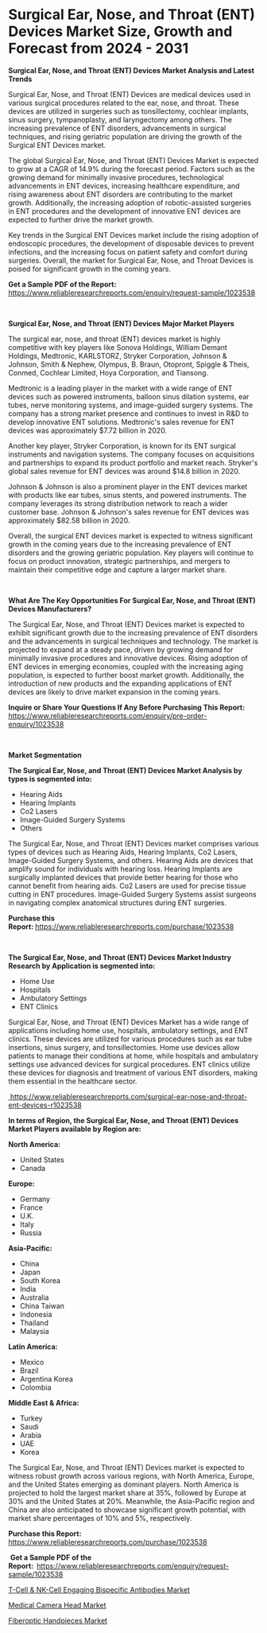 <p><h1>Surgical Ear, Nose, and Throat (ENT) Devices Market Size, Growth and Forecast from 2024 - 2031</h1></p><p><strong>Surgical Ear, Nose, and Throat (ENT) Devices Market Analysis and Latest Trends</strong></p>
<p><p>Surgical Ear, Nose, and Throat (ENT) Devices are medical devices used in various surgical procedures related to the ear, nose, and throat. These devices are utilized in surgeries such as tonsillectomy, cochlear implants, sinus surgery, tympanoplasty, and laryngectomy among others. The increasing prevalence of ENT disorders, advancements in surgical techniques, and rising geriatric population are driving the growth of the Surgical ENT Devices market.</p><p>The global Surgical Ear, Nose, and Throat (ENT) Devices Market is expected to grow at a CAGR of 14.9% during the forecast period. Factors such as the growing demand for minimally invasive procedures, technological advancements in ENT devices, increasing healthcare expenditure, and rising awareness about ENT disorders are contributing to the market growth. Additionally, the increasing adoption of robotic-assisted surgeries in ENT procedures and the development of innovative ENT devices are expected to further drive the market growth.</p><p>Key trends in the Surgical ENT Devices market include the rising adoption of endoscopic procedures, the development of disposable devices to prevent infections, and the increasing focus on patient safety and comfort during surgeries. Overall, the market for Surgical Ear, Nose, and Throat Devices is poised for significant growth in the coming years.</p></p>
<p><strong>Get a Sample PDF of the Report:&nbsp;</strong> <a href="https://www.reliableresearchreports.com/enquiry/request-sample/1023538">https://www.reliableresearchreports.com/enquiry/request-sample/1023538</a></p>
<p>&nbsp;</p>
<p><strong>Surgical Ear, Nose, and Throat (ENT) Devices Major Market Players</strong></p>
<p><p>The surgical ear, nose, and throat (ENT) devices market is highly competitive with key players like Sonova Holdings, William Demant Holdings, Medtronic, KARLSTORZ, Stryker Corporation, Johnson & Johnson, Smith & Nephew, Olympus, B. Braun, Otopront, Spiggle & Theis, Conmed, Cochlear Limited, Hoya Corporation, and Tiansong.</p><p>Medtronic is a leading player in the market with a wide range of ENT devices such as powered instruments, balloon sinus dilation systems, ear tubes, nerve monitoring systems, and image-guided surgery systems. The company has a strong market presence and continues to invest in R&D to develop innovative ENT solutions. Medtronic's sales revenue for ENT devices was approximately $7.72 billion in 2020.</p><p>Another key player, Stryker Corporation, is known for its ENT surgical instruments and navigation systems. The company focuses on acquisitions and partnerships to expand its product portfolio and market reach. Stryker's global sales revenue for ENT devices was around $14.8 billion in 2020.</p><p>Johnson & Johnson is also a prominent player in the ENT devices market with products like ear tubes, sinus stents, and powered instruments. The company leverages its strong distribution network to reach a wider customer base. Johnson & Johnson's sales revenue for ENT devices was approximately $82.58 billion in 2020.</p><p>Overall, the surgical ENT devices market is expected to witness significant growth in the coming years due to the increasing prevalence of ENT disorders and the growing geriatric population. Key players will continue to focus on product innovation, strategic partnerships, and mergers to maintain their competitive edge and capture a larger market share.</p></p>
<p>&nbsp;</p>
<p><strong>What Are The Key Opportunities For Surgical Ear, Nose, and Throat (ENT) Devices Manufacturers?</strong></p>
<p><p>The Surgical Ear, Nose, and Throat (ENT) Devices market is expected to exhibit significant growth due to the increasing prevalence of ENT disorders and the advancements in surgical techniques and technology. The market is projected to expand at a steady pace, driven by growing demand for minimally invasive procedures and innovative devices. Rising adoption of ENT devices in emerging economies, coupled with the increasing aging population, is expected to further boost market growth. Additionally, the introduction of new products and the expanding applications of ENT devices are likely to drive market expansion in the coming years.</p></p>
<p><strong>Inquire or Share Your Questions If Any Before Purchasing This Report:</strong> <a href="https://www.reliableresearchreports.com/enquiry/pre-order-enquiry/1023538">https://www.reliableresearchreports.com/enquiry/pre-order-enquiry/1023538</a></p>
<p>&nbsp;</p>
<p><strong>Market Segmentation</strong></p>
<p><strong>The Surgical Ear, Nose, and Throat (ENT) Devices Market Analysis by types is segmented into:</strong></p>
<p><ul><li>Hearing Aids</li><li>Hearing Implants</li><li>Co2 Lasers</li><li>Image-Guided Surgery Systems</li><li>Others</li></ul></p>
<p><p>The Surgical Ear, Nose, and Throat (ENT) Devices market comprises various types of devices such as Hearing Aids, Hearing Implants, Co2 Lasers, Image-Guided Surgery Systems, and others. Hearing Aids are devices that amplify sound for individuals with hearing loss. Hearing Implants are surgically implanted devices that provide better hearing for those who cannot benefit from hearing aids. Co2 Lasers are used for precise tissue cutting in ENT procedures. Image-Guided Surgery Systems assist surgeons in navigating complex anatomical structures during ENT surgeries.</p></p>
<p><strong>Purchase this Report:&nbsp;</strong><a href="https://www.reliableresearchreports.com/purchase/1023538">https://www.reliableresearchreports.com/purchase/1023538</a></p>
<p>&nbsp;</p>
<p><strong>The Surgical Ear, Nose, and Throat (ENT) Devices Market Industry Research by Application is segmented into:</strong></p>
<p><ul><li>Home Use</li><li>Hospitals</li><li>Ambulatory Settings</li><li>ENT Clinics</li></ul></p>
<p><p>Surgical Ear, Nose, and Throat (ENT) Devices Market has a wide range of applications including home use, hospitals, ambulatory settings, and ENT clinics. These devices are utilized for various procedures such as ear tube insertions, sinus surgery, and tonsillectomies. Home use devices allow patients to manage their conditions at home, while hospitals and ambulatory settings use advanced devices for surgical procedures. ENT clinics utilize these devices for diagnosis and treatment of various ENT disorders, making them essential in the healthcare sector.</p></p>
<p><a href="https://www.reliableresearchreports.com/surgical-ear-nose-and-throat-ent-devices-r1023538">&nbsp;https://www.reliableresearchreports.com/surgical-ear-nose-and-throat-ent-devices-r1023538</a></p>
<p><strong>In terms of Region, the Surgical Ear, Nose, and Throat (ENT) Devices Market Players available by Region are:</strong></p>
<p>
    <p> <strong> North America: </strong>
        <ul>
            <li>United States</li>
            <li>Canada</li>
        </ul>
        </p> 
    <p> <strong> Europe: </strong>
        <ul>
            <li>Germany</li>
            <li>France</li>
            <li>U.K.</li>
            <li>Italy</li>
            <li>Russia</li>
        </ul>
        </p> 
    <p> <strong> Asia-Pacific: </strong>
        <ul>
            <li>China</li>
            <li>Japan</li>
            <li>South Korea</li>
            <li>India</li>
            <li>Australia</li>
            <li>China Taiwan</li>
            <li>Indonesia</li>
            <li>Thailand</li>
            <li>Malaysia</li>
        </ul>
        </p> 
    <p> <strong> Latin America: </strong>
        <ul>
            <li>Mexico</li>
            <li>Brazil</li>
            <li>Argentina Korea</li>
            <li>Colombia</li>
        </ul>
        </p> 
    <p> <strong> Middle East & Africa: </strong>
        <ul>
            <li>Turkey</li>
            <li>Saudi</li>
            <li>Arabia</li>
            <li>UAE</li>
            <li>Korea</li>
        </ul>
    </p>
    </p>
<p><p>The Surgical Ear, Nose, and Throat (ENT) Devices market is expected to witness robust growth across various regions, with North America, Europe, and the United States emerging as dominant players. North America is projected to hold the largest market share at 35%, followed by Europe at 30% and the United States at 20%. Meanwhile, the Asia-Pacific region and China are also anticipated to showcase significant growth potential, with market share percentages of 10% and 5%, respectively.</p></p>
<p><strong>Purchase this Report: </strong><a href="https://www.reliableresearchreports.com/purchase/1023538">https://www.reliableresearchreports.com/purchase/1023538</a></p>
<p>&nbsp;<strong>Get a Sample PDF of the Report:&nbsp;&nbsp;</strong><a href="https://www.reliableresearchreports.com/enquiry/request-sample/1023538">https://www.reliableresearchreports.com/enquiry/request-sample/1023538</a></p>
<p><strong></strong></p>
<p><p><a href="https://github.com/ashman753/Market-Research-Report-List-1/blob/main/t-cell-nk-cell-engaging-bispecific-antibodies-market.md">T-Cell & NK-Cell Engaging Bispecific Antibodies Market</a></p><p><a href="https://github.com/SashaBeier2023/Market-Research-Report-List-1/blob/main/medical-camera-head-market.md">Medical Camera Head Market</a></p><p><a href="https://github.com/singletonthaxterkelliehr2df/Market-Research-Report-List-2/blob/main/fiberoptic-handpieces-market.md">Fiberoptic Handpieces Market</a></p></p>